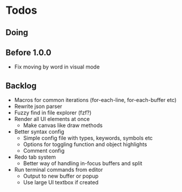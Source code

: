 # Todos

## Doing

## Before 1.0.0

- Fix moving by word in visual mode

## Backlog

- Macros for common iterations (for-each-line, for-each-buffer etc)
- Rewrite json parser
- Fuzzy find in file explorer (fzf?)
- Render all UI elements at once
  - Make canvas like draw methods
- Better syntax config
  - Simple config file with types, keywords, symbols etc
  - Options for toggling function and object highlights
  - Comment config
- Redo tab system
  - Better way of handling in-focus buffers and split
- Run terminal commands from editor
  - Output to new buffer or popup
  - Use large UI textbox if created
